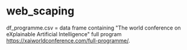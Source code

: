 # web_scaping
df_programme.csv = data frame containing "The world conference on eXplainable Artificial Intelligence" full program https://xaiworldconference.com/full-programme/.
